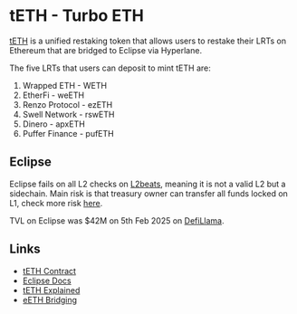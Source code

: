 # tETH - Turbo ETH

[tETH](hhttps://etherscan.io/address/0x19e099b7aed41fa52718d780dda74678113c0b32) is a unified restaking token that allows users to restake their LRTs on Ethereum that are bridged to Eclipse via Hyperlane.

The five LRTs that users can deposit to mint tETH are:

1. Wrapped ETH - WETH
2. EtherFi - weETH
3. Renzo Protocol - ezETH
4. Swell Network - rswETH
5. Dinero - apxETH
6. Puffer Finance - pufETH

## Eclipse

Eclipse fails on all L2 checks on [L2beats](https://l2beat.com/scaling/projects/eclipse#risk-summary), meaning it is not a valid L2 but a sidechain. Main risk is that treasury owner can transfer all funds locked on L1, check more risk [here]( https://l2beat.com/scaling/projects/eclipse#risk-summary).

TVL on Eclipse was $42M on 5th Feb 2025 on [DefiLlama](https://defillama.com/chain/Eclipse).

## Links

- [tETH Contract](https://etherscan.io/token/0xD11c452fc99cF405034ee446803b6F6c1F6d5ED8#code)
- [Eclipse Docs](https://docs.eclipse.xyz/teth/teth-overview)
- [tETH Explained](https://www.eclipse.xyz/articles/bringing-a-unified-restaking-token-teth-to-eclipse)
- [eETH Bridging](https://docs.eclipse.xyz/users/unified-restaking-tokens-urts#minting-and-bridging)
